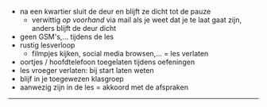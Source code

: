 - na een kwartier sluit de deur en blijft ze dicht tot de pauze
  - verwittig *op voorhand* via mail als je weet dat je te laat gaat zijn, anders blijft de deur dicht
- geen GSM's,... tijdens de les
- rustig lesverloop
  - filmpjes kijken, social media browsen,... = les verlaten
- oortjes / hoofdtelefoon toegelaten tijdens oefeningen
- les vroeger verlaten: bij start laten weten
- blijf in je toegewezen klasgroep
- aanwezig zijn in de les = akkoord met de afspraken
---
